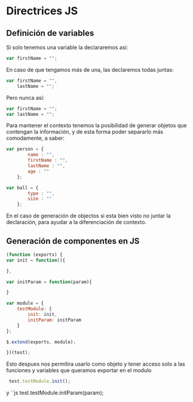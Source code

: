 # Directrices JS

## Definición de variables

Si solo tenemos una variable la declararemos así:

```js
var firstName = "";
```

En caso de que tengamos más de una, las declaremos todas juntas:

```js
var firstName = "",
    lastName = "";
```

Pero nunca así:

```js
var firstName = "";
var lastName = "";
```

Para mantener el contexto tenemos la posibilidad de generar objetos que contengan la información, y de esta forma poder separarlo más comodamente, a saber:

```js
var person = {
        name : "",
        firstName : "",
        lastName : "",
        age : ""
    };

var ball = {
        type : "",
        size : ""
    };
```

En el caso de generación de objectos si esta bien visto no juntar la declaración, para ayudar a la diferenciación de contexto.


## Generación de componentes en JS

```js
(function (exports) {
var init = function(){

},

var initParam = function(param){

}

var module = {
    testModule: {
        init: init,
        initParam: initParam
    }
};

$.extend(exports, module);

})(test);
```

Esto despues nos permitira usarlo como objeto y tener acceso solo a las funciones y variables que queramos exportar en el modulo

```js
 test.testModule.init();
```
y
``js
test.testModule.initParam(param);
```
